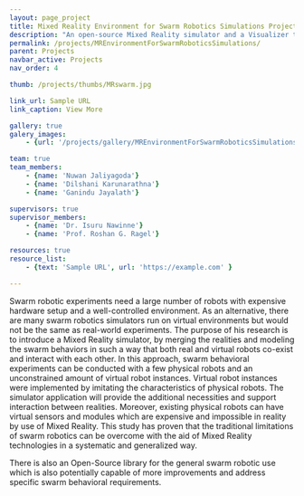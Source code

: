```yaml
---
layout: page_project
title: Mixed Reality Environment for Swarm Robotics Simulations Project
description: "An open-source Mixed Reality simulator and a Visualizer to simulate swarm intelligence experiments"
permalink: /projects/MREnvironmentForSwarmRoboticsSimulations/
parent: Projects
navbar_active: Projects
nav_order: 4

thumb: /projects/thumbs/MRswarm.jpg

link_url: Sample URL
link_caption: View More

gallery: true
galery_images:
    - {url: '/projects/gallery/MREnvironmentForSwarmRoboticsSimulations/1.png', caption: 'A Screenshot of the Mixed-Reality Visualizer'}

team: true
team_members:
    - {name: 'Nuwan Jaliyagoda'}
    - {name: 'Dilshani Karunarathna'}
    - {name: 'Ganindu Jayalath'}

supervisors: true
supervisor_members:
    - {name: 'Dr. Isuru Nawinne'}
    - {name: 'Prof. Roshan G. Ragel'}

resources: true
resource_list:
    - {text: 'Sample URL', url: 'https://example.com' }

---
```


Swarm robotic experiments need a large number of robots with expensive hardware setup and a well-controlled environment. As an alternative, there are many swarm robotics simulators run on virtual environments but would not be the same as real-world experiments. The purpose of his research is to introduce a Mixed Reality simulator, by merging the realities and modeling the swarm behaviors in such a way that both real and virtual robots co-exist and interact with each other. In this approach, swarm behavioral experiments can be conducted with a few physical robots and an unconstrained amount of virtual robot instances. Virtual robot instances were implemented by imitating the characteristics of physical robots. The simulator application will provide the additional necessities and support interaction between realities. Moreover, existing physical robots can have virtual sensors and modules which are expensive and impossible in reality by use of Mixed Reality. This study has proven that the traditional limitations of swarm robotics can be overcome with the aid of Mixed Reality technologies in a systematic and generalized way.

There is also an Open-Source library for the general swarm robotic use which is also potentially capable of more improvements and address specific swarm behavioral requirements.
